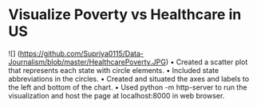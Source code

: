 # Visualize Poverty vs Healthcare in US
![] (https://github.com/Supriya0115/Data-Journalism/blob/master/HealthcarePoverty.JPG)
•	Created a scatter plot that represents each state with circle elements. 
•	Included state abbreviations in the circles.
•	Created and situated the axes and labels to the left and bottom of the chart.
•	Used python -m http-server to run the visualization and host the page at localhost:8000 in  web     browser.



